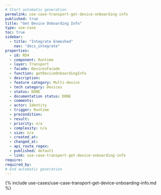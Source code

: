 ```yaml
---
# Start automatic generation
permalink: use-case-transport-get-device-onboarding-info
published: true
title: "Get Device Onboarding Info"
type: use-case
toc: true
sidebar:
  - title: "Integrate Enmeshed"
    nav: "docs_integrate"
properties:
  - id: RD4
  - component: Runtime
  - layer: Transport
  - facade: DevicesFacade
  - function: getDeviceOnboardingInfo
  - description:
  - feature category: Multi-device
  - tech category: Devices
  - status: DONE
  - documentation status: DONE
  - comments:
  - actor: Identity
  - trigger: Runtime
  - precondition:
  - result:
  - priority: n/a
  - complexity: n/a
  - size: n/a
  - created_at:
  - changed_at:
  - api_route_regex:
  - published: default
  - link: use-case-transport-get-device-onboarding-info
require:
required_by:
# End automatic generation
---
```


{% include use-cases/use-case-transport-get-device-onboarding-info.md %}
